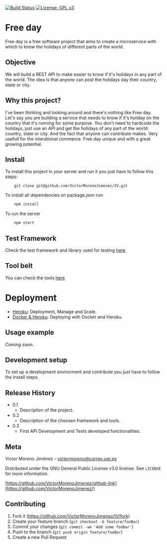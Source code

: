 [![Build Status](https://travis-ci.org/VictorMorenoJimenez/IV.svg?branch=master)](https://travis-ci.org/VictorMorenoJimenez/IV)
[![License: GPL v3](https://img.shields.io/badge/License-GPLv3-blue.svg)](https://www.gnu.org/licenses/gpl-3.0)

# Free day
Free day is a free software project that aims to create a microservice with which to know the holidays of different parts of the world.

## Objective
We will build a REST API to make easier to know if it's holidays in any part of the world.
The idea is that anyone can post the holidays day their country, state or city.

## Why this project?
I've been thinking and looking around and there's nothing like Free day. Let's say you are building a service that needs to know
if it's holiday on the country that it's running for some purpose. You don't need to hardcode the holidays, just use an API and get the holidays
of any part of the world: country, state or city. And the fact that anyone can contribute makes. Very usefull for the interational commerce.
Free day unique and with a great growing potential.

## Install

To install this project in your server and run it you just have to follow this steps:

```git
    git clone git@github.com:VictorMorenoJimenez/IV.git
```

To install all dependencies on package.json run:

```JavaScript
    npm install
```

To run the server 

```JavaScript
    npm start
```

## Test Framework
Check the test framework and library used for testing [here](https://github.com/VictorMorenoJimenez/IV/blob/master/docs/testools.md).

## Tool belt
You can check the tools [here](https://github.com/VictorMorenoJimenez/IV/blob/master/docs/toolbelt.md)

# Deployment
* [Heroku](https://www.heroku.com/): Deployment, Manage and Scale.
* [Docker & Heroku](https://devcenter.heroku.com/categories/deploying-with-docker): Deploying with Docker and Heroku.

## Usage example
*Coming soon*.

## Development setup
To set up a development envirorment and contribute you just have to follow the Install steps.

## Release History

* 0.1
    * Description of the project. 
* 0.2
    * Description of the choosen framework and tools.
* 0.3
    * First API Development and Tests developed functionalities.

## Meta

Víctor Moreno Jiménez – victormoreno@correo.ugr.es

Distributed under the GNU General Public License v3.0 license. See ``LICENSE`` for more information.

[https://github.com/VictorMorenoJimenez/github-link](https://github.com/VictorMorenoJimenez/)

## Contributing

1. Fork it (<https://github.com/VictorMorenoJimenez/IV/fork>)
2. Create your feature branch (`git checkout -b feature/fooBar`)
3. Commit your changes (`git commit -am 'Add some fooBar'`)
4. Push to the branch (`git push origin feature/fooBar`)
5. Create a new Pull Request

<!-- Markdown link & img dfn's -->
